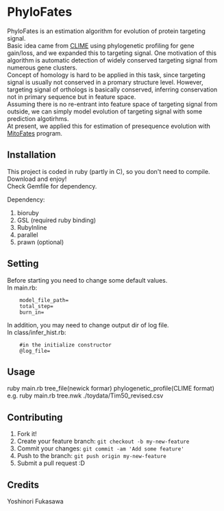 # PhyloFates
PhyloFates is an estimation algorithm for evolution of protein targeting signal.  
Basic idea came from [CLIME](http://gene-clime.org/) using phylogenetic profiling for gene gain/loss, and we expanded this to targeting signal.
One motivation of this algorithm is automatic detection of widely conserved targeting signal from numerous gene clusters.  
Concept of homology is hard to be applied in this task, since targeting signal is usually not conserved in a promary structure level. 
However, targeting signal of orthologs is basically conserved, inferring conservation not in primary sequence but in feature space.  
Assuming there is no re-entrant into feature space of targeting signal from outside, we can simply model evolution of targeting signal with some prediction algotirhms.  
At present, we applied this for estimation of presequence evolution with [MitoFates](http://mitf.cbrc.jp/MitoFates) program.  
## Installation
This project is coded in ruby (partly in C), so you don't need to compile.
Download and enjoy!  
Check Gemfile for dependency.

Dependency:  
1. bioruby  
2. GSL (required ruby binding)  
3. RubyInline  
4. parallel  
5. prawn (optional)

## Setting
Before starting you need to change some default values.  
In main.rb:  
```
	model_file_path=  
	total_step=  
	burn_in=  
```
In addition, you may need to change output dir of log file.  
In class/infer_hist.rb:  
```
	#in the initialize constructor
	@log_file=   
```

## Usage

ruby main.rb tree_file(newick formar) phylogenetic_profile(CLIME format)  
e.g. ruby main.rb tree.nwk ./toydata/Tim50_revised.csv  

## Contributing
1. Fork it!
2. Create your feature branch: `git checkout -b my-new-feature`
3. Commit your changes: `git commit -am 'Add some feature'`
4. Push to the branch: `git push origin my-new-feature`
5. Submit a pull request :D

## Credits
Yoshinori Fukasawa
